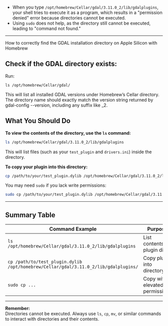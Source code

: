 - When you type `/opt/homebrew/Cellar/gdal/3.11.0_2/lib/gdalplugins`, your shell tries to execute it as a program, which results in a "permission denied" error because directories cannot be executed.
- Using `sudo` does not help, as the directory still cannot be executed, leading to "command not found."

---
How to correctly find the GDAL installation directory on Apple Silicon with Homebrew
## Check if the GDAL directory exists:
Run:
```text
ls /opt/homebrew/Cellar/gdal/

```
This will list all installed GDAL versions under Homebrew’s Cellar directory. The directory name should exactly match the version string returned by gdal-config --version, including any suffix like _2.

## What You Should Do

**To view the contents of the directory, use the `ls` command:**
```sh
ls /opt/homebrew/Cellar/gdal/3.11.0_2/lib/gdalplugins
```
This will list files (such as your `test_plugin` and `drivers.ini`) inside the directory.

**To copy your plugin into this directory:**
```sh
cp /path/to/your/test_plugin.dylib /opt/homebrew/Cellar/gdal/3.11.0_2/lib/gdalplugins/
```
You may need `sudo` if you lack write permissions:
```sh
sudo cp /path/to/your/test_plugin.dylib /opt/homebrew/Cellar/gdal/3.11.0_2/lib/gdalplugins/
```

---

## Summary Table

| Command Example                                                                 | Purpose                        |
|---------------------------------------------------------------------------------|--------------------------------|
| `ls /opt/homebrew/Cellar/gdal/3.11.0_2/lib/gdalplugins`                         | List contents of plugin dir    |
| `cp /path/to/test_plugin.dylib /opt/homebrew/Cellar/gdal/3.11.0_2/lib/gdalplugins/` | Copy plugin into directory     |
| `sudo cp ...`                                                                   | Copy with elevated permissions |

---

**Remember:**  
Directories cannot be executed. Always use `ls`, `cp`, `mv`, or similar commands to interact with directories and their contents.
